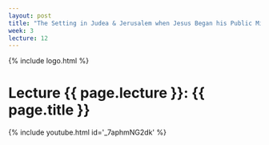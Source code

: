 ```yaml
---
layout: post
title: "The Setting in Judea & Jerusalem when Jesus Began his Public Ministry"
week: 3
lecture: 12
---
```


{% include logo.html %}

# Lecture {{ page.lecture }}: {{ page.title }}

{% include youtube.html id='_7aphmNG2dk' %}
